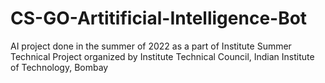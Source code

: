 # CS-GO-Artitificial-Intelligence-Bot
AI project done in the summer of 2022 as a part of Institute Summer Technical Project organized by Institute Technical Council, Indian Institute of Technology, Bombay
